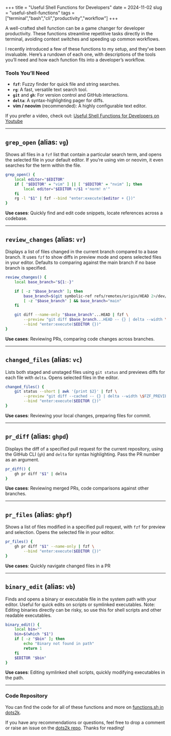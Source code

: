 +++
title = "Useful Shell Functions for Developers"
date = 2024-11-02
slug = "useful-shell-functions"
tags = ["terminal","bash","cli","productivity","workflow"]
+++

A well-crafted shell function can be a game changer for developer productivity.
These functions streamline repetitive tasks directly in the terminal, avoiding context switches and speeding up common workflows.

I recently introduced a few of these functions to my setup, and they’ve been invaluable.
Here’s a rundown of each one, with descriptions of the tools you’ll need and how each function fits into a developer’s workflow.

### Tools You’ll Need

- **`fzf`**: Fuzzy finder for quick file and string searches.
- **`rg`**: A fast, versatile text search tool.
- **`git`** and **`gh`**: For version control and GitHub interactions.
- **`delta`**: A syntax-highlighting pager for diffs.
- **vim / neovim** (recommended): A highly configurable text editor.

If you prefer a video, check out: [Useful Shell Functions for Developers on Youtube](https://www.youtube.com/watch?v=56LAmHdxNTs)

---

## `grep_open` (alias: `vg`)

Shows all files in a `fzf` list that contain a particular search term, and opens the selected file in your default editor.
If you’re using vim or neovim, it even searches for the term within the file.

```bash
grep_open() {
    local editor="$EDITOR"
    if [ "$EDITOR" = "vim" ] || [ "$EDITOR" = "nvim" ]; then
        local editor="$EDITOR +/$1 +'norm! n'"
    fi
    rg -l "$1" | fzf --bind "enter:execute($editor + {})"
}
```

**Use cases**: Quickly find and edit code snippets, locate references across a codebase.

---

## `review_changes` (alias: `vr`)

Displays a list of files changed in the current branch compared to a base branch. It uses `fzf` to show diffs in preview mode and opens selected files in your editor. Defaults to comparing against the main branch if no base branch is specified.

```bash
review_changes() {
    local base_branch="${1:-}"

    if [ -z "$base_branch" ]; then
        base_branch=$(git symbolic-ref refs/remotes/origin/HEAD 2>/dev/null | sed 's@^refs/remotes/origin/@@')
        [ -z "$base_branch" ] && base_branch="main"
    fi

    git diff --name-only "$base_branch"...HEAD | fzf \
        --preview "git diff $base_branch...HEAD -- {} | delta --width \$FZF_PREVIEW_COLUMNS" \
        --bind "enter:execute($EDITOR {})"
}
```

**Use cases**: Reviewing PRs, comparing code changes across branches.

---

## `changed_files` (alias: `vc`)

Lists both staged and unstaged files using `git status` and previews diffs for each file with `delta`. Opens selected files in the editor.

```bash
changed_files() {
    git status --short | awk '{print $2}' | fzf \
        --preview "git diff --cached -- {} | delta --width \$FZF_PREVIEW_COLUMNS && git diff -- {} | delta --width \$FZF_PREVIEW_COLUMNS" \
        --bind "enter:execute($EDITOR {})"
}
```

**Use cases**: Reviewing your local changes, preparing files for commit.

---

## `pr_diff` (alias: `ghpd`)

Displays the diff of a specified pull request for the current repository, using the GitHub CLI (`gh`) and `delta` for syntax highlighting. Pass the PR number as an argument.

```bash
pr_diff() {
    gh pr diff "$1" | delta
}
```

**Use cases**: Reviewing merged PRs, code comparisons against other branches.

---

## `pr_files` (alias: `ghpf`)

Shows a list of files modified in a specified pull request, with `fzf` for preview and selection. Opens the selected file in your editor.

```bash
pr_files() {
    gh pr diff "$1" --name-only | fzf \
        --bind "enter:execute($EDITOR {})"
}
```

**Use cases**: Quickly navigate changed files in a PR

---

## `binary_edit` (alias: `vb`)

Finds and opens a binary or executable file in the system path with your editor. Useful for quick edits on scripts or symlinked executables. Note: Editing binaries directly can be risky, so use this for shell scripts and other readable executables.

```bash
binary_edit() {
    local bin=""
    bin=$(which "$1")
    if [ -z "$bin" ]; then
        echo "Binary not found in path"
        return 1
    fi
    $EDITOR "$bin"
}
```

**Use cases**: Editing symlinked shell scripts, quickly modifying executables in the path.

---

### Code Repository

You can find the code for all of these functions and more on [functions.sh in dots2k](https://github.com/2KAbhishek/dots2k/blob/main/config/shell/functions.sh).

If you have any recommendations or questions, feel free to drop a comment or raise an issue on the [dots2k repo](https://github.com/2KAbhishek/dots2k/).
Thanks for reading!
